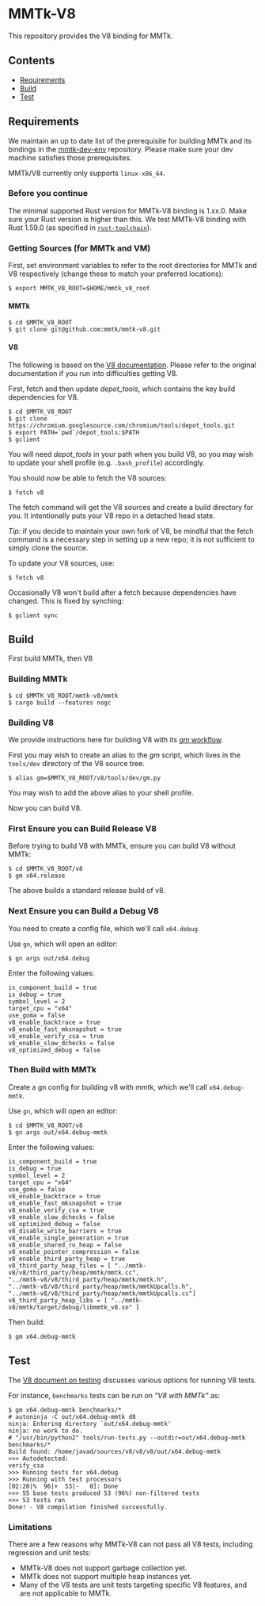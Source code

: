 # MMTk-V8

This repository provides the V8 binding for MMTk.

## Contents

* [Requirements](#requirements)
* [Build](#build)
* [Test](#test)

## Requirements

We maintain an up to date list of the prerequisite for building MMTk and its bindings in the [mmtk-dev-env](https://github.com/mmtk/mmtk-dev-env) repository.
Please make sure your dev machine satisfies those prerequisites.

MMTk/V8 currently only supports `linux-x86_64`.

### Before you continue

The minimal supported Rust version for MMTk-V8 binding is 1.xx.0. Make sure your Rust version is higher than this. We test MMTk-V8
binding with Rust 1.59.0 (as specified in [`rust-toolchain`](mmtk/rust-toolchain)).

### Getting Sources (for MMTk and VM)

First, set environment variables to refer to the root directories for MMTk and V8 respectively (change these to match your preferred locations):

```console
$ export MMTK_V8_ROOT=$HOME/mmtk_v8_root
```

#### MMTk

```console
$ cd $MMTK_V8_ROOT
$ git clone git@github.com:mmtk/mmtk-v8.git
```

#### V8

The following is based on the [V8 documentation](https://v8.dev/docs/source-code).  Please refer to the original documentation if you run into difficulties getting V8.

First, fetch and then update _depot_tools_, which contains the key build dependencies for V8.

```console
$ cd $MMTK_V8_ROOT
$ git clone https://chromium.googlesource.com/chromium/tools/depot_tools.git
$ export PATH=`pwd`/depot_tools:$PATH
$ gclient
```

You will need _depot_tools_ in your path when you build V8, so you may wish to update your shell profile (e.g. `.bash_profile`) accordingly.

You should now be able to fetch the V8 sources:

```console
$ fetch v8
```

The fetch command will get the V8 sources and create a build directory for you.   It intentionally puts your V8 repo in a detached head state.

_Tip:_ if you decide to maintain your own fork of V8, be mindful that the fetch command is a necessary step in setting up a new repo; it is not sufficient to simply clone the source.

To update your V8 sources, use:

```console
$ fetch v8
```

Occasionally V8 won't build after a fetch because dependencies have changed.   This is fixed by synching:

```console
$ gclient sync
```

## Build

First build MMTk, then V8

### Building MMTk

```console
$ cd $MMTK_V8_ROOT/mmtk-v8/mmtk
$ cargo build --features nogc
```

### Building V8

We provide instructions here for building V8 with its [_gm_ workflow](https://v8.dev/docs/build-gn).

First you may wish to create an alias to the _gm_ script, which lives in the `tools/dev` directory of the V8 source tree.

```console
$ alias gm=$MMTK_V8_ROOT/v8/tools/dev/gm.py
```

You may wish to add the above alias to your shell profile.

Now you can build V8.

### First Ensure you can Build Release V8

Before trying to build V8 with MMTk, ensure you can build V8 without MMTk:

```console
$ cd $MMTK_V8_ROOT/v8
$ gm x64.release
```
The above builds a standard release build of v8.

### Next Ensure you can Build a Debug V8

You need to create a config file, which we'll call `x64.debug`.

Use `gn`, which will open an editor:

```console
$ gn args out/x64.debug
```

Enter the following values:

```
is_component_build = true
is_debug = true
symbol_level = 2
target_cpu = "x64"
use_goma = false
v8_enable_backtrace = true
v8_enable_fast_mksnapshot = true
v8_enable_verify_csa = true
v8_enable_slow_dchecks = false
v8_optimized_debug = false
```

### Then Build with MMTk

Create a gn config for building v8 with mmtk, which we'll call `x64.debug-mmtk`.

Use `gn`, which will open an editor:

```console
$ cd $MMTK_V8_ROOT/v8
$ gn args out/x64.debug-mmtk
```

Enter the following values:

```
is_component_build = true
is_debug = true
symbol_level = 2
target_cpu = "x64"
use_goma = false
v8_enable_backtrace = true
v8_enable_fast_mksnapshot = true
v8_enable_verify_csa = true
v8_enable_slow_dchecks = false
v8_optimized_debug = false
v8_disable_write_barriers = true
v8_enable_single_generation = true
v8_enable_shared_ro_heap = false
v8_enable_pointer_compression = false
v8_enable_third_party_heap = true
v8_third_party_heap_files = [ "../mmtk-v8/v8/third_party/heap/mmtk/mmtk.cc", 
"../mmtk-v8/v8/third_party/heap/mmtk/mmtk.h",
"../mmtk-v8/v8/third_party/heap/mmtk/mmtkUpcalls.h",
"../mmtk-v8/v8/third_party/heap/mmtk/mmtkUpcalls.cc"]
v8_third_party_heap_libs = [ "../mmtk-v8/mmtk/target/debug/libmmtk_v8.so" ]
```

Then build:

```console
$ gm x64.debug-mmtk
```

## Test

The [V8 document on testing](https://v8.dev/docs/test) discusses various options for running V8 tests.

For instance, `benchmarks` tests can be run on _"V8 with MMTk"_ as:

```console
$ gm x64.debug-mmtk benchmarks/*
# autoninja -C out/x64.debug-mmtk d8
ninja: Entering directory `out/x64.debug-mmtk'
ninja: no work to do.
# "/usr/bin/python2" tools/run-tests.py --outdir=out/x64.debug-mmtk benchmarks/*
Build found: /home/javad/sources/v8/v8/v8/out/x64.debug-mmtk
>>> Autodetected:
verify_csa
>>> Running tests for x64.debug
>>> Running with test processors
[02:20|%  96|+  53|-   0]: Done
>>> 55 base tests produced 53 (96%) non-filtered tests
>>> 53 tests ran
Done! - V8 compilation finished successfully.
```

### Limitations

There are a few reasons why MMTk-V8 can not pass all V8 tests, including regression and unit tests:

* MMTk-V8 does not support garbage collection yet.
* MMTk does not support multiple heap instances yet.
* Many of the V8 tests are unit tests targeting specific V8 features, and are not applicable to MMTk.
